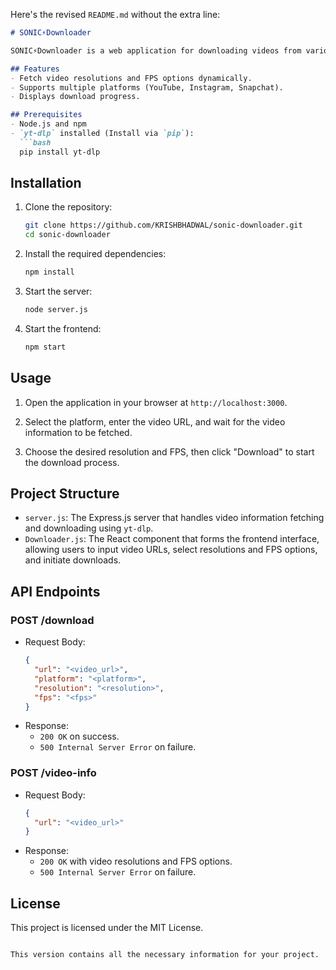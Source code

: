 Here's the revised `README.md` without the extra line:

```markdown
# SONIC⚡Downloader

SONIC⚡Downloader is a web application for downloading videos from various platforms using React for the frontend and Express.js with `yt-dlp` for backend operations. This application dynamically fetches video resolutions and FPS options based on the video URL provided.

## Features
- Fetch video resolutions and FPS options dynamically.
- Supports multiple platforms (YouTube, Instagram, Snapchat).
- Displays download progress.

## Prerequisites
- Node.js and npm
- `yt-dlp` installed (Install via `pip`):
  ```bash
  pip install yt-dlp
  ```

## Installation

1. Clone the repository:
   ```bash
   git clone https://github.com/KRISHBHADWAL/sonic-downloader.git
   cd sonic-downloader
   ```

2. Install the required dependencies:
   ```bash
   npm install
   ```

3. Start the server:
   ```bash
   node server.js
   ```

4. Start the frontend:
   ```bash
   npm start
   ```

## Usage

1. Open the application in your browser at `http://localhost:3000`.

2. Select the platform, enter the video URL, and wait for the video information to be fetched.

3. Choose the desired resolution and FPS, then click "Download" to start the download process.

## Project Structure

- `server.js`: The Express.js server that handles video information fetching and downloading using `yt-dlp`.
- `Downloader.js`: The React component that forms the frontend interface, allowing users to input video URLs, select resolutions and FPS options, and initiate downloads.

## API Endpoints

### POST /download
- Request Body:
  ```json
  {
    "url": "<video_url>",
    "platform": "<platform>",
    "resolution": "<resolution>",
    "fps": "<fps>"
  }
  ```
- Response:
  - `200 OK` on success.
  - `500 Internal Server Error` on failure.

### POST /video-info
- Request Body:
  ```json
  {
    "url": "<video_url>"
  }
  ```
- Response:
  - `200 OK` with video resolutions and FPS options.
  - `500 Internal Server Error` on failure.

## License
This project is licensed under the MIT License.
```

This version contains all the necessary information for your project.
